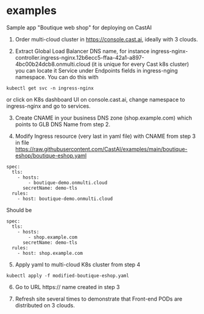# examples
Sample app "Boutique web shop" for deploying on CastAI

1. Order multi-cloud cluster in https://console.cast.ai, ideally with 3 clouds.

2. Extract Global Load Balancer DNS name, for instance ingress-nginx-controller.ingress-nginx.12b6ecc5-ffaa-42a1-a897-4bc00b24dcb8.onmulti.cloud (it is unique for every Cast k8s cluster) you can locate it Service under Endpoints fields in ingress-nging namespace. You can do this with 


```kubectl get svc -n ingress-nginx```
   
   or click on K8s dashboard UI on console.cast.ai, change namespace to ingress-nginx and go to services.

3. Create CNAME in your business DNS zone (shop.example.com) which points to GLB DNS Name from step 2.

4. Modify Ingress resource (very last in yaml file) with CNAME from step 3 in file https://raw.githubusercontent.com/CastAI/examples/main/boutique-eshop/boutique-eshop.yaml
```
spec:
  tls:
    - hosts:
        - boutique-demo.onmulti.cloud
      secretName: demo-tls
  rules:
    - host: boutique-demo.onmulti.cloud
```    
Should be
```
spec:
  tls:
    - hosts:
        - shop.example.com
      secretName: demo-tls
  rules:
    - host: shop.example.com
``` 

5. Apply yaml to multi-cloud K8s cluster from step 4

```kubectl apply -f modified-boutique-eshop.yaml```

6. Go to URL https:// name created in step 3

7. Refresh site several times to demonstrate that Front-end PODs are distributed on 3 clouds.

